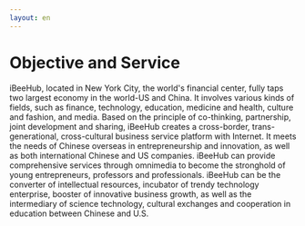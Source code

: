 ```yaml
---
layout: en
---
```

# Objective and Service

iBeeHub, located in New York City, the world's financial center, fully taps two largest economy in the world-US and China. It involves various kinds of fields, such as finance, technology, education, medicine and health, culture and fashion, and media. 
Based on the principle of co-thinking, partnership,  joint development and sharing,  iBeeHub creates a cross-border, trans-generational, cross-cultural business service platform with Internet. 
It meets the needs of Chinese overseas in entrepreneurship and innovation, as well as both international Chinese and US companies. iBeeHub can provide comprehensive services through omnimedia  to become the stronghold of young entrepreneurs, professors and professionals. iBeeHub can be the converter of intellectual resources, incubator of trendy technology enterprise, booster of innovative business growth, as well as the intermediary of science technology, cultural exchanges and cooperation in education between Chinese and U.S.
